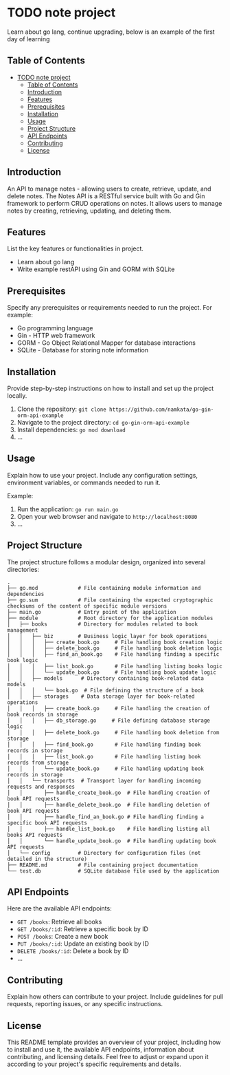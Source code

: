 # TODO note project

Learn about go lang, continue upgrading, below is an example of the first day of learning

## Table of Contents

- [TODO note project](#todo-note-project)
  - [Table of Contents](#table-of-contents)
  - [Introduction](#introduction)
  - [Features](#features)
  - [Prerequisites](#prerequisites)
  - [Installation](#installation)
  - [Usage](#usage)
  - [Project Structure](#project-structure)
  - [API Endpoints](#api-endpoints)
  - [Contributing](#contributing)
  - [License](#license)

## Introduction

An API to manage notes - allowing users to create, retrieve, update, and delete notes.
The Notes API is a RESTful service built with Go and Gin framework to perform CRUD operations on notes. It allows users to manage notes by creating, retrieving, updating, and deleting them.

## Features

List the key features or functionalities in project.

- Learn about go lang
- Write example restAPI using Gin and GORM with SQLite

## Prerequisites

Specify any prerequisites or requirements needed to run the project. For example:

- Go programming language
- Gin - HTTP web framework
- GORM - Go Object Relational Mapper for database interactions
- SQLite - Database for storing note information

## Installation

Provide step-by-step instructions on how to install and set up the project locally.

1. Clone the repository: `git clone https://github.com/namkata/go-gin-orm-api-example`
2. Navigate to the project directory: `cd go-gin-orm-api-example`
3. Install dependencies: `go mod download`
4. ...

## Usage

Explain how to use your project. Include any configuration settings, environment variables, or commands needed to run it.

Example:

1. Run the application: `go run main.go`
2. Open your web browser and navigate to `http://localhost:8080`
3. ...

## Project Structure

The project structure follows a modular design, organized into several directories:
```plaintext
.
├── go.mod             # File containing module information and dependencies
├── go.sum             # File containing the expected cryptographic checksums of the content of specific module versions
├── main.go            # Entry point of the application
├── module             # Root directory for the application modules
│   ├── books          # Directory for modules related to book management
│   │   ├── biz        # Business logic layer for book operations
│   │   │   ├── create_book.go     # File handling book creation logic
│   │   │   ├── delete_book.go     # File handling book deletion logic
│   │   │   ├── find_an_book.go    # File handling finding a specific book logic
│   │   │   ├── list_book.go       # File handling listing books logic
│   │   │   └── update_book.go     # File handling book update logic
│   │   ├── models      # Directory containing book-related data models
│   │   │   └── book.go  # File defining the structure of a book
│   │   ├── storages    # Data storage layer for book-related operations
│   │   │   ├── create_book.go     # File handling the creation of book records in storage
│   │   │   ├── db_storage.go     # File defining database storage logic
│   │   │   ├── delete_book.go     # File handling book deletion from storage
│   │   │   ├── find_book.go       # File handling finding book records in storage
│   │   │   ├── list_book.go       # File handling listing book records from storage
│   │   │   └── update_book.go     # File handling updating book records in storage
│   │   └── transports  # Transport layer for handling incoming requests and responses
│   │       ├── handle_create_book.go  # File handling creation of book API requests
│   │       ├── handle_delete_book.go  # File handling deletion of book API requests
│   │       ├── handle_find_an_book.go # File handling finding a specific book API requests
│   │       ├── handle_list_book.go    # File handling listing all books API requests
│   │       └── handle_update_book.go  # File handling updating book API requests
│   └── config         # Directory for configuration files (not detailed in the structure)
├── README.md          # File containing project documentation
└── test.db            # SQLite database file used by the application
```

## API Endpoints

Here are the available API endpoints:

- `GET /books`: Retrieve all books
- `GET /books/:id`: Retrieve a specific book by ID
- `POST /books`: Create a new book
- `PUT /books/:id`: Update an existing book by ID
- `DELETE /books/:id`: Delete a book by ID
- ...

## Contributing

Explain how others can contribute to your project. Include guidelines for pull requests, reporting issues, or any specific instructions.

## License

This README template provides an overview of your project, including how to install and use it, the available API endpoints, information about contributing, and licensing details. Feel free to adjust or expand upon it according to your project's specific requirements and details.